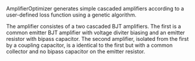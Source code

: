 AmplifierOptimizer generates simple cascaded amplifiers according to a
user-defined loss function using a genetic algorithm. 

The amplifier consistes of a two cascaded BJT amplifiers. The first is a
common emitter BJT amplifier with voltage diviter biasing and an emitter 
resistor with bipass capacitor. The second amplifier, isolated from the
first by a coupling capacitor, is a identical to the first but with a common
collector and no bipass capacitor on the emitter resistor.

